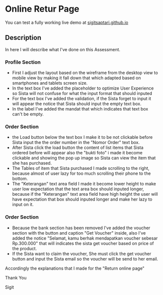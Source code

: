 # Online Retur Page

You can test a fully working live demo at <a href="sigitsaptari.github.io" target="_blank">sigitsaptari.github.io</a>

## Description
In here I will describe what I've done on this Assessment.

### Profile Section

- First I adjust the layout based on the wireframe from the desktop view to mobile view by making it fall down that which adapted based on smartphones and tablets screen size.
- In the text box I've added the placeholder to optimize User Experience so Sista will not confuse for what the input format that should inputed
- For the text box I've added the validation, if the Sista forget to input it will appear the notice that Sista should input the empty text box.
- In the label I've added the mandat that which indicates that text box can't be empty.


### Order Section
- the Load button below the text box I make it to be not clickable before Sista input the the order number in the "Nomor Order" text box.
- After Sista click the load button the content of list items that Sista ordered before will appear also the "bukti foto" i made it become clickable and showing the pop up image so Sista can view the item that she has purchased.
- The Tables of item that Sista purchased I made scrolling to the right, because almost of user lazy for too much scrolling their phone to the bottom.
- The "Keterangan" text area field I made it become lower height to make user low expectation that the text area box should inputed longer, because if the "Keterangan" text area field have high height the user will have expectation that box should inputed longer and make her lazy to input on it.


### Order Section
- Because the bank section has been removed I've added the voucher section with the button and caption "Get Voucher" inside, also I've added the notice "Selamat, kamu berhak mendapatkan voucher sebesar Rp.300.000" that will indicates the sista get voucher based on price of the product.
- If the Sista want to claim the voucher, She must click the get voucher button and input the Sista email so the voucher will be send to her email.

Accordingly the explanations that I made for the "Return online page"

Thank You

Sigit



